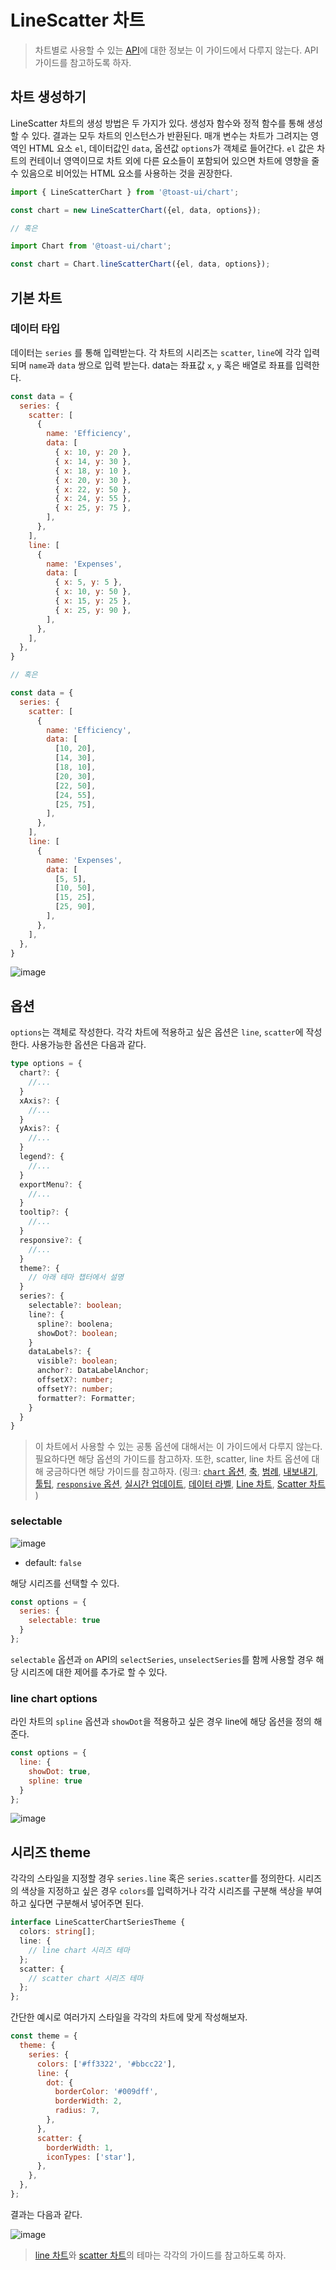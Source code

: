 # LineScatter 차트

> 차트별로 사용할 수 있는 [API](./common-api.md)에 대한 정보는 이 가이드에서 다루지 않는다. API 가이드를 참고하도록 하자.

## 차트 생성하기

LineScatter 차트의 생성 방법은 두 가지가 있다. 생성자 함수와 정적 함수를 통해 생성할 수 있다. 결과는 모두 차트의 인스턴스가 반환된다. 매개 변수는 차트가 그려지는 영역인 HTML 요소 `el`, 데이터값인 `data`, 옵션값 `options`가 객체로 들어간다. `el` 값은 차트의 컨테이너 영역이므로 차트 외에 다른 요소들이 포함되어 있으면 차트에 영향을 줄 수 있음으로 비어있는 HTML 요소를 사용하는 것을 권장한다.

```js
import { LineScatterChart } from '@toast-ui/chart';

const chart = new LineScatterChart({el, data, options});

// 혹은 

import Chart from '@toast-ui/chart';

const chart = Chart.lineScatterChart({el, data, options});
```
## 기본 차트

### 데이터 타입

데이터는 `series` 를 통해 입력받는다. 각 차트의 시리즈는 `scatter`, `line`에 각각 입력되며 `name`과 `data` 쌍으로 입력 받는다. data는 좌표값 `x`, `y` 혹은 배열로 좌표를 입력한다.


```js
const data = {
  series: {
    scatter: [
      {
        name: 'Efficiency',
        data: [
          { x: 10, y: 20 },
          { x: 14, y: 30 },
          { x: 18, y: 10 },
          { x: 20, y: 30 },
          { x: 22, y: 50 },
          { x: 24, y: 55 },
          { x: 25, y: 75 },
        ],
      },
    ],
    line: [
      {
        name: 'Expenses',
        data: [
          { x: 5, y: 5 },
          { x: 10, y: 50 },
          { x: 15, y: 25 },
          { x: 25, y: 90 },
        ],
      },
    ],
  },
}

// 혹은

const data = {
  series: {
    scatter: [
      {
        name: 'Efficiency',
        data: [
          [10, 20],
          [14, 30],
          [18, 10],
          [20, 30],
          [22, 50],
          [24, 55],
          [25, 75],
        ],
      },
    ],
    line: [
      {
        name: 'Expenses',
        data: [
          [5, 5],
          [10, 50],
          [15, 25],
          [25, 90],
        ],
      },
    ],
  },
}
```

![image](https://user-images.githubusercontent.com/35371660/102061607-0866a480-3e37-11eb-92bb-eaf79c7e99f6.png)

## 옵션 

`options`는 객체로 작성한다. 각각 차트에 적용하고 싶은 옵션은 `line`, `scatter`에 작성한다. 사용가능한 옵션은 다음과 같다.

```ts
type options = {
  chart?: {
    //...
  }
  xAxis?: {
    //...
  }
  yAxis?: {
    //...
  }
  legend?: {
    //...
  }
  exportMenu?: {
    //...
  }
  tooltip?: {
    //...
  }
  responsive?: {
    //...
  }
  theme?: {
    // 아래 테마 챕터에서 설명
  }
  series?: {
    selectable?: boolean;
    line?: {
      spline?: boolena;
      showDot?: boolean;
    }
    dataLabels?: {
      visible?: boolean;
      anchor?: DataLabelAnchor;
      offsetX?: number;
      offsetY?: number;
      formatter?: Formatter;
    }
  }
}
```

> 이 차트에서 사용할 수 있는 공통 옵션에 대해서는 이 가이드에서 다루지 않는다. 필요하다면 해당 옵션의 가이드를 참고하자. 또한, scatter, line 차트 옵션에 대해 궁금하다면 해당 가이드를 참고하자.
> (링크: 
> [`chart` 옵션](./common-chart-options.md),
> [축](./common-axes.md), 
> [범례](./common-legend.md), 
> [내보내기](./common-exportMenu.md),
> [툴팁](./common-tooltip.md),
> [`responsive` 옵션](./common-responsive-options.md), 
> [실시간 업데이트](./common-liveUpdate-options.md),
> [데이터 라벨](./common-dataLabels-options.md),
> [Line 차트](./chart-line.md),
> [Scatter 차트](./chart-scatter.md)
> )

### selectable

![image](https://user-images.githubusercontent.com/35371660/102150192-58834c80-3eb3-11eb-8eed-708807aca1cc.png)

* default: `false`

해당 시리즈를 선택할 수 있다.

```js
const options = {
  series: {
    selectable: true
  }
};
```

`selectable` 옵션과 `on` API의 `selectSeries`, `unselectSeries`를 함께 사용할 경우 해당 시리즈에 대한 제어를 추가로 할 수 있다.

### line chart options

라인 차트의 `spline` 옵션과 `showDot`을 적용하고 싶은 경우 line에 해당 옵션을 정의 해준다.

```js
const options = {
  line: {
    showDot: true,
    spline: true
  }
};
```

![image](https://user-images.githubusercontent.com/35371660/102150429-e2cbb080-3eb3-11eb-9698-ecdf53baf5ae.png)

## 시리즈 theme

각각의 스타일을 지정할 경우 `series.line` 혹은 `series.scatter`를 정의한다. 시리즈의 색상을 지정하고 싶은 경우 `colors`를 입력하거나 각각 시리즈를 구분해 색상을 부여하고 싶다면 구분해서 넣어주면 된다. 

```ts
interface LineScatterChartSeriesTheme {
  colors: string[];
  line: {
    // line chart 시리즈 테마
  };
  scatter: {
    // scatter chart 시리즈 테마
  };
};
```

간단한 예시로 여러가지 스타일을 각각의 차트에 맞게 작성해보자.

```js
const theme = {
  theme: {
    series: {
      colors: ['#ff3322', '#bbcc22'],
      line: {
        dot: {
          borderColor: '#009dff',
          borderWidth: 2,
          radius: 7,
        },
      },
      scatter: {
        borderWidth: 1,
        iconTypes: ['star'],
      },
    },
  },
};
```

결과는 다음과 같다.

![image](https://user-images.githubusercontent.com/35371660/102152124-b7e35b80-3eb7-11eb-890a-8e487c02b02b.png)


> [line 차트](./chart-line.md)와 [scatter 차트](./chart-scatter.md)의 테마는 각각의 가이드를 참고하도록 하자.
